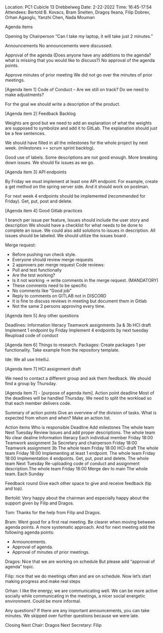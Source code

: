 Location: 		PC1 Cubicle 13 Drebbelweg
Date: 		2-22-2022
Time: 		16:45-17:54
Attendees: 		Bertold B. Kovacs, Bram Snelten, Dragoș Ileana, Filip Dobrev, Orhan Agaoglu, Yanzhi Chen, Nada Mouman


Agenda items 

Opening by Chairperson 
“Can I take my laptop, it will take just 2 minutes.”


Announcements 
No announcements were discussed.

Approval of the agenda 
(Does anyone have any additions to the agenda? what is missing that you would like to discuss?)
No approval of the agenda points.

Approve minutes of prior meeting
We did not go over the minutes of prior meetings.

[Agenda item 1] 
Code of Conduct – Are we still on track? Do we need to make adjustments?

For the goal we should write a description of the product.

[Agenda item 2]
Feedback Backlog

Weights are good but we need to add an explanation of what the weights are supposed to symbolize and add it to GitLab. The explanation should just be a few sentences.

We should have filled in all the milestones for the whole project by next week. (milestones == scrum sprint backlog).

Good use of labels.
Some descriptions are not good enough. More breaking down issues.
We should fix issues as we go.

[Agenda item 3]
API endpoints

By Friday we must implement at least one API endpoint.
For example, create a get method on the spring server side. And it should work on postman.

For next week 4 endpoints should be implemented (recommended for Friday).
Get, put, post and delete.

[Agenda item 4]
Good Gitlab practices

1 branch per issue per feature,
Issues should include the user story and description
We should have a checklist for what needs to be done to complete an issue.
We could also add solutions to issues in description.
All issues should be labeled.
We should utilize the issues board .

Merge request: 
-	Before pushing run check style.
-	Everyone should review merge requests
-	2 approvers per merge request
Code reviews:
-	Pull and test functionally
-	Are the test working?
-	Is it not working -> write comments in the merge request. (MANDATORY)
-	These comments need to be specific
-	No comments like “Good job”
-	Reply to comments on GITLAB not in DISCORD
-	It is fine to discuss reviews in meeting but document them in Gitlab
-	Not the same 2 persons approving every time.


[Agenda item 5] 
Any other questions

Deadlines:
Information literacy
Teamwork assignments 3a & 3b
HCI draft
Implement 1 endpoint by Friday
Implement 4 endpoints by next tuesday
Reupload code of conduct

[Agenda item 6] 
Things to research.
Packages:
Create packages 1 per functionality.
Take example from the repository template.

Ide:
We all use IntelliJ.


[Agenda item 7] 
HCI assignment draft

We need to contact a different group and ask them feedback.
We should find a group by Thursday.


[Agenda item 7] - [purpose of agenda item].
Action point deadline
Most of the deadlines will be handled Thursday.
We need to split the workload so that each member delivers code.





Summary of action points
Give an overview of the division of tasks. What is expected from whom and when? Make an action list. 

Action items											Who is responsible			Deadline
Add milestones											The whole team				Next Tuesday
Review Issues and add proper descriptions.				The whole team				No clear dealine
Information literacy									Each individual member		Friday 18:00
Teamwork assignment 3a									Secretary and chairperson	Friday 18:00
Teamwork assignment 3b									The whole team				Friday 18:00
HCI-draft												The whole team				Friday 18:00
Implementing at least 1 endpoint.						The whole team 				Friday 18:00
Implementation 4 endpoints. Get, put, post and delete.	The whole team				Next Tuesday
Re-uploading code of conduct and assignment description.The whole team				Friday 18:00
Merge dev to main										The whole team.				Each Sunday

Feedback round
Give each other space to give and receive feedback (tip and top). 

Bertold: Very happy about the chairman and especially happy about the support given by Filip and Dragos.

Tom: Thanks for the help from Filip and Dragos.

Bram: Went good for a first real meeting.
Be clearer when moving between agenda points. A more systematic approach.
And for next meeting add the following agenda points:
-	Announcements.
-	Approval of agenda.
-	Approval of minutes of prior meetings.


Dragos: Nice that we are working on schedule
But please add “approval of agenda” topic.

Filip: nice that we do meetings often and are on schedule.
Now let’s start making progress and make real steps

Orhan: I like the energy; we are communicating well.
We can be more active socially while communicating in the meetings, a nicer social energetic environment. Could be more informal.




Any questions? 
If there are any important announcements, you can take minutes.
We skipped over further questions because we were late.


Closing
Next Chair: Dragos
Next Secretary: Filip
